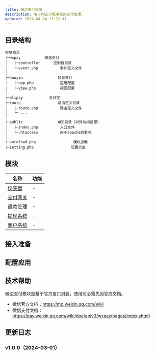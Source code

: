 ```yaml
---
title: 微边支付模块
description: 用于构造小程序端的支付管理。
updated: 2024-04-24 17:22:41
---
```


## 目录结构
```
模块目录
├─wxpay           微信支付
│   ├─controller      控制器目录
│   └─event.php          事件定义文件
│
├─douyin                抖音支付
│   ├─app.php            应用配置
│   └─view.php           视图配置
│
├─alipay            支付宝
├─route                 路由定义目录
│   ├─route.php          路由定义文件
│   └─ ...
│
├─public                WEB目录（对外访问目录）
│   ├─index.php          入口文件
│   └─.htaccess          用于apache的重写
│
├─autoload.php                 模块加载
├─setting.php                 设置页面
```

## 模块
| 名称                           | 功能 |
| ------------------------------ | ---- |
| [仪表盘](./docs/dashboard.md)  | -    |
| [支付网关](./docs/payment.md)  | -    |
| [退款管理](./docs/refund.md)   | -    |
| [提现系统](./docs/cashout.md)  | -    |
| [商户系统](./docs/merchant.md) | -    |

## 接入准备

## 配置应用

## 技术帮助
微边支付模块是基于官方接口封装，使用前必需先阅官方文档。
 - 微信官方文档：https://mp.weixin.qq.com/wiki
 - 微信支付文档：https://pay.weixin.qq.com/wiki/doc/apiv3/wxpay/pages/index.shtml

## 更新日志
### v1.0.0（2024-03-01）
